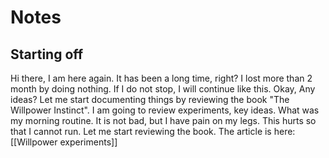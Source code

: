 # Notes
## Starting off
Hi there, I am here again. It has been  a long time, right? I lost more than 2 month by doing nothing. If I do not stop, I will continue like this. Okay, Any ideas? Let me start documenting things by reviewing the book "The Willpower Instinct". I am going to review experiments, key ideas. What was my morning routine. It is not bad, but I have pain on my legs. This hurts so that I cannot run. Let me start reviewing the book. The article is here: [[Willpower experiments]]
